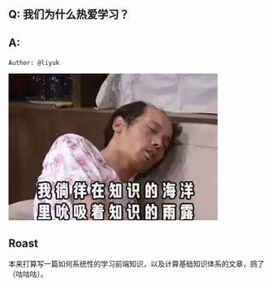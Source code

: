 ## Q: 我们为什么热爱学习？

## A: 

`Author: @liyuk`

![学习使我快乐](/assets/imgs/learn.jpg)

## Roast
本来打算写一篇如何系统性的学习前端知识，以及计算基础知识体系的文章，鸽了（咕咕咕）。

